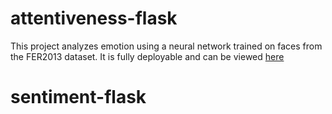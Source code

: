 # attentiveness-flask

This project analyzes emotion using a neural network trained on faces from the FER2013 dataset. It is fully deployable and can be viewed [here](https://webcam-attentiveness.herokuapp.com/)
# sentiment-flask
